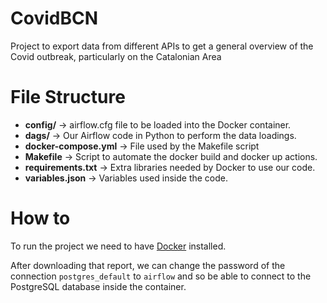 # CovidBCN
Project to export data from different APIs to get a general overview of the Covid outbreak, particularly on the Catalonian Area

# File Structure

* **config/** -> airflow.cfg file to be loaded into the Docker container.
* **dags/** -> Our Airflow code in Python to perform the data loadings.
* **docker-compose.yml** -> File used by the Makefile script
* **Makefile** -> Script to automate the docker build and docker up actions.
* **requirements.txt** -> Extra libraries needed by Docker to use our code.
* **variables.json** -> Variables used inside the code.

# How to
To run the project we need to have [Docker](https://www.docker.com/products/docker-desktop) installed.

After downloading that report, we can change the password of the connection `postgres_default` to `airflow` and so be able to connect to the PostgreSQL database inside the container.

